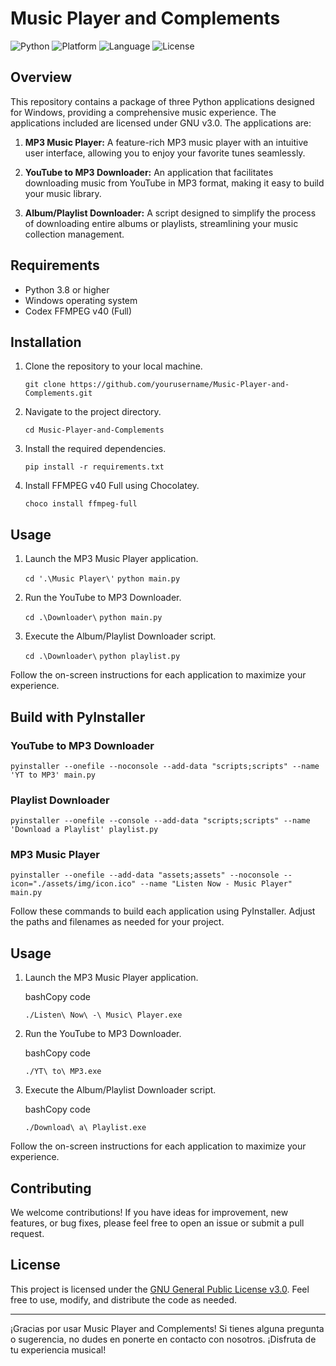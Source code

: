 ﻿# Music Player and Complements

![Python](https://img.shields.io/badge/Python-3.8%2B-blue) ![Platform](https://img.shields.io/badge/Platform-Windows-green) ![Language](https://img.shields.io/badge/Language-Spanish-orange) ![License](https://img.shields.io/badge/License-GNU%20v3.0-blue)

## Overview

This repository contains a package of three Python applications designed for Windows, providing a comprehensive music experience. The applications included are licensed under GNU v3.0. The applications are:

1.  **MP3 Music Player:** A feature-rich MP3 music player with an intuitive user interface, allowing you to enjoy your favorite tunes seamlessly.
    
2.  **YouTube to MP3 Downloader:** An application that facilitates downloading music from YouTube in MP3 format, making it easy to build your music library.
    
3.  **Album/Playlist Downloader:** A script designed to simplify the process of downloading entire albums or playlists, streamlining your music collection management.
    


## Requirements

-   Python 3.8 or higher
-   Windows operating system
-   Codex FFMPEG v40 (Full)

## Installation

1.  Clone the repository to your local machine.
    
    `git clone https://github.com/yourusername/Music-Player-and-Complements.git` 
    
2.  Navigate to the project directory.
    
    `cd Music-Player-and-Complements` 
    
3.  Install the required dependencies.
    
    `pip install -r requirements.txt` 
    
4.  Install FFMPEG v40 Full using Chocolatey.
    
    `choco install ffmpeg-full`
    

## Usage

1.  Launch the MP3 Music Player application.
  
    `cd '.\Music Player\'`
    `python main.py` 
    
2.  Run the YouTube to MP3 Downloader.
    
    `cd .\Downloader\`
    `python main.py` 
    
3.  Execute the Album/Playlist Downloader script.
    
    `cd .\Downloader\`
    `python playlist.py` 
    
Follow the on-screen instructions for each application to maximize your experience.


## Build with PyInstaller

### YouTube to MP3 Downloader

`pyinstaller --onefile --noconsole --add-data "scripts;scripts" --name 'YT to MP3' main.py` 

### Playlist Downloader

`pyinstaller --onefile --console --add-data "scripts;scripts" --name 'Download a Playlist' playlist.py` 

### MP3 Music Player

`pyinstaller --onefile --add-data "assets;assets" --noconsole --icon="./assets/img/icon.ico" --name "Listen Now - Music Player" main.py` 

Follow these commands to build each application using PyInstaller. Adjust the paths and filenames as needed for your project.

## Usage

1.  Launch the MP3 Music Player application.
    
    bashCopy code
    
    `./Listen\ Now\ -\ Music\ Player.exe` 
    
2.  Run the YouTube to MP3 Downloader.
    
    bashCopy code
    
    `./YT\ to\ MP3.exe` 
    
3.  Execute the Album/Playlist Downloader script.
    
    bashCopy code
    
    `./Download\ a\ Playlist.exe` 
    

Follow the on-screen instructions for each application to maximize your experience.

## Contributing

We welcome contributions! If you have ideas for improvement, new features, or bug fixes, please feel free to open an issue or submit a pull request.

## License

This project is licensed under the [GNU General Public License v3.0](https://chat.openai.com/c/LICENSE). Feel free to use, modify, and distribute the code as needed.

----------

¡Gracias por usar Music Player and Complements! Si tienes alguna pregunta o sugerencia, no dudes en ponerte en contacto con nosotros. ¡Disfruta de tu experiencia musical!
